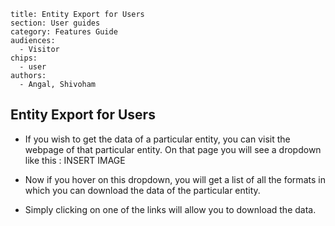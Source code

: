 ```
title: Entity Export for Users
section: User guides
category: Features Guide
audiences:
  - Visitor
chips:
  - user
authors:
  - Angal, Shivoham
```
<h2>Entity Export for Users</h2>

* If you wish to get the data of a particular entity, you can visit the webpage of that particular entity. On that page you will see a dropdown like this : 
INSERT IMAGE

* Now if you hover on this dropdown, you will get a list of all the formats in which you can download the data of the particular entity.

* Simply clicking on one of the links will allow you to download the data.